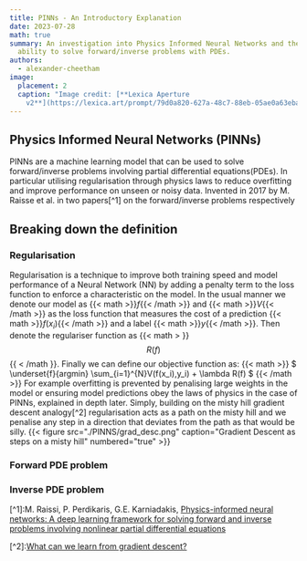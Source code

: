 ```yaml
---
title: PINNs - An Introductory Explanation
date: 2023-07-28
math: true
summary: An investigation into Physics Informed Neural Networks and their
  ability to solve forward/inverse problems with PDEs.
authors:
  - alexander-cheetham
image:
  placement: 2
  caption: "Image credit: [**Lexica Aperture
    v2**](https://lexica.art/prompt/79d0a820-627a-48c7-88eb-05ae0a63eba2)"
---
```


## Physics Informed Neural Networks (PINNs)
PINNs are a machine learning model that can be used to solve forward/inverse problems involving partial differential equations(PDEs). In particular utilising regularisation through physics laws to reduce overfitting and improve performance on unseen or noisy data. Invented in 2017 by M. Raisse et al. in two papers[^1] on the forward/inverse problems respectively

## Breaking down the definition

### Regularisation
Regularisation is a technique to improve both training speed and model performance of a Neural Network (NN) by adding a penalty term to the loss function to enforce a characteristic on the model. In the usual manner we denote our model as {{< math >}}$f${{< /math >}} and {{< math >}}$V${{< /math >}} as the loss function that measures the cost of a prediction {{< math >}}$f(x_i)${{< /math >}} and a label {{< math >}}$y${{< /math >}}.  Then denote the regulariser function as {{< math > }} $$ R(f) $$ {{ < /math }}. Finally we can define our objective function as:
{{< math >}}
$
﻿\underset{f}{argmin} \sum_{i=1}^{N}V(f(x_i),y_i) + \lambda R(f)
$﻿
{{< /math >}}
For example overfitting is prevented by penalising large weights in the model or ensuring model predictions obey the laws of physics in the case of PINNs, explained in depth later. Simply, building on the misty hill gradient descent analogy[^2]  regularisation acts as a path on the misty hill and we penalise any step in a direction that deviates from the path as that would be silly.
{{< figure src="./PINNS/grad_desc.png" caption="Gradient Descent as steps on a misty hill" numbered="true" >}}


### Forward PDE problem
### Inverse PDE problem
[﻿^1]:M. Raissi, P. Perdikaris, G.E. Karniadakis,
[Physics-informed neural networks: A deep learning framework for solving forward and inverse problems involving nonlinear partial differential equations](https://doi.org/10.1016/j.jcp.2018.10.045)

[﻿^2]:[What can we learn from gradient descent?](https://ayush-98282.medium.com/what-can-we-learn-from-gradient-descent-8ef0827902e1)
